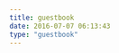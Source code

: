 ```yaml
---
title: guestbook
date: 2016-07-07 06:13:43
type: "guestbook"
---
```

<div class="ds-recent-visitors" data-num-items="28" data-avatar-size="42" id="ds-recent-visitors"></div>


